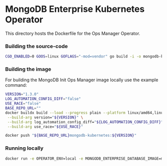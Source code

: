 # MongoDB Enterprise Kubernetes Operator

This directory hosts the Dockerfile for the Ops Manager Operator.

### Building the source-code

```bash
CGO_ENABLED=0 GOOS=linux GOFLAGS="-mod=vendor" go build -i -o mongodb-kubernetes-operator
```

### Building the image

For building the MongoDB Init Ops Manager image locally use the example command:

```bash
VERSION="1.3.0"
LOG_AUTOMATION_CONFIG_DIFF="false"
USE_RACE="false"
BASE_REPO_URL=""
docker buildx build --load --progress plain --platform linux/amd64,linux/arm64,linux/s390x,linux/ppc64le . -f docker/mongodb-kubernetes-operator/Dockerfile -t "${BASE_REPO_URL}mongodb-kubernetes:${VERSION}" \
 --build-arg version="${VERSION}" \
 --build-arg log_automation_config_diff="${LOG_AUTOMATION_CONFIG_DIFF}" \
 --build-arg use_race="${USE_RACE}"

docker push "${BASE_REPO_URL}mongodb-kubernetes:${VERSION}"
```

### Running locally

```bash
docker run -e OPERATOR_ENV=local -e MONGODB_ENTERPRISE_DATABASE_IMAGE=mongodb-enterprise-database -e IMAGE_PULL_POLICY=Never mongodb-kubernetes-operator:0.1
```
